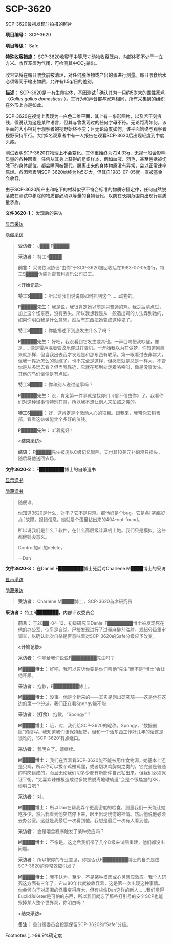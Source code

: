 # SCP-3620
                        




SCP-3620最初发现时拍摄的照片



**项目编号：** SCP-3620

**项目等级：** Safe

**特殊收容措施：** SCP-3620收容于中等尺寸动物收容笼内，内部体积不少于一立方米。收容笼须为气闭，可检测其中CO<sub>2</sub>输出。

收容笼将在每日喂食前被清理，对任何脱落物或产出的蛋进行测量。每日喂食给水必须等同于输出物质，允许有1.5g/日的差别。

**描述：** SCP-3620是一有生命实体，基因测试<sup class='footnoteref'>
 <a shape='rect' class='footnoteref' id='footnoteref-1' href='javascript:;' onclick='WIKIDOT.page.utils.scrollToReference(&apos;footnote-1&apos;)'>1</a>
</sup>确认其为一只约5岁大的雌性家鸡（*Gallus gallus domesticus* ）。其行为和声音都与家鸡相同，所有采集到的组织在外形上亦是如此。

SCP-3620在视觉上表现为一白色二维平面，其上有一象形图片，以及若干刻痕线，假说认为这是某种语言，但其与曾发现过的任何字母不符。无论距离如何，该平面的大小相对于观察者的视野始终不变；且无论角度如何，该平面始终与观察者视野保持平行。大约5名观察者中有一人报告在观看SCP-3620后出现轻度到中度头疼。

测试表明SCP-3620在物理上不会变化。其体重始终为724.33g，无视一般会影响质量的各种因素。任何从其身上获得的组织样本，例如血液、羽毛，甚至包括被切除下的身体部位，都会瞬间被替代。脱离出来的身体物质没有异常，会以正常速率腐烂。各因素表明SCP-3620始终为约5岁大，但其自1983-07-05就一直被基金会收容。

由于SCP-3620所产出和吃下的材料似乎不符合标准的物质守恒定律，任何自然脱落或在测试中移除的物质都必须以等量的食物替代，以防在长期范围内出现行星质量矛盾。

**文件3620-1：** 发现后的采访


<a shape='rect' class='collapsible-block-link' href='javascript:;'>&#26174;&#31034;&#37319;&#35775;</a>

<a shape='rect' class='collapsible-block-link' href='javascript:;'>&#38544;&#34255;&#37319;&#35775;</a>


> **受访者：** J███ P█████
> 
> **采访者：** 特工S████
> 
> **前言：** 采访依照协议“由你”于SCP-3620被回收后在1983-07-05进行，特工S████伪装为雷普利娱乐公司员工。
> 
> **<开始记录>** 
> 
> **特工S████：** 所以给我们说说你如何抓到这个……动物的。
> 
> **P█████先生：** 我是说，我很肯定她以前是只普通的鸡。我之后清点过，加上这个怪东西，没有丢失。所以我想我是从一般造出鸡的方法弄到她的，如果你明白我是什么意思。然后有东西把她变成这种鬼了。
> 
> **特工S████：** 你能描述下到底发生什么了吗？
> 
> **P█████先生：** 好吧，我没看到它发生或其他。一声巨响把我吵醒，像是……像是雷声混着管弦乐穿过打麦机。一开始我以为在做梦，你知道刚醒来就那样，但当我出去我才发现是和那东西有联系。第一眼看过去非常大，但我一靠近怎么的就缩了。也不完全是这样，但感觉就是总是一样大，不管你是从多远去看？但当我靠近，它就在那到处走着咯咯叫，像是没事发生。其他的鸟们倒像是有点怕。
> 
> **特工S████：** 你和别人说过这事吗？
> 
> **P█████先生：** 没，肯定第一件事就是找你们《信不信由你》了。我看你们对这种怪事情特别在意，所以我不想让别人来拍照之类的。
> 
> **特工S████：** 好，这肯定是个激动人心的项目。跟我来，我带你去销售部，看看这姑娘能卖个多好的价钱。
> 
> **P█████先生：** 听着挺好！
> 
> **<结束采访>** 
> 
> **结语：** P█████先生被施以C级记忆删除，支付其10美元补偿鸡只损失，随后将他送回农场。
> 




**文件3620-2：** F████████博士的自杀遗书


<a shape='rect' class='collapsible-block-link' href='javascript:;'>&#26174;&#31034;&#36951;&#20070;</a>

<a shape='rect' class='collapsible-block-link' href='javascript:;'>&#38544;&#34255;&#36951;&#20070;</a>


> 随便谁。
> 
> 你知道3620是什么，对不？它不是只鸡。那他妈是个bug。它是各[*字面如此* ]故障。报错信息。她就是个蛋里钻出来的404-not-found。
> 
> 所以说我们是什么？软件，在什么高层级计算机上跑。我们只是模拟。这些都他妈没意义。
> 
> Control加alt加delete。
> 
> —Dan
> 




**文件3620-3：** 在Daniel F████████博士死后对Charlene M████博士的采访


<a shape='rect' class='collapsible-block-link' href='javascript:;'>&#26174;&#31034;&#37319;&#35775;</a>

<a shape='rect' class='collapsible-block-link' href='javascript:;'>&#38544;&#34255;&#37319;&#35775;</a>


> **受访者：** Charlene M████博士，SCP-3620首席研究员

**采访者：** 特工R███████，内部评议委员会
> 
> **前言：** 于20██-04-12，初级研究员Daniel F████████博士被发现死在他的办公室，似乎是自杀。尸检发现进行了过量麻醉剂注射。发起分级重审调查，以确认此次自杀是否意味着对SCP-3620的Safe分级应予改变。
> 
> **<开始记录>** 
> 
> **采访者：** 你能给我们说说F████████先生吗？
> 
> **M████博士：** 好吧，我可以告诉你要是你们叫他“先生”而不是“博士”会让他吓尿。
> 
> **采访者：** 抱歉，F████████博士。
> 
> **M████博士：** 没事。他是个新来的——其实是刚出研究院——这是他在这边的第一个分派。我们正在看Spongy能不能—
> 
> **采访者：（打岔）** 抱歉，“Spongy”？
> 
> **M████博士：** 哦，对，我们给SCP-3620的昵称。Spongy，“数据删除”的缩写。我知道我们该保持超然，但和一个活东西工作好几年的话这是很难的，‘SCP-3620’有点绕口。
> 
> **采访者：** 我明白了。请继续。
> 
> **M████博士：** 我们在弄着看SCP-3620能不能被用作食物源。她基本上还是只鸡，所以你可以拔个鸡翅鸡腿，或者切块鸡胸肉之类的，它完全是普通的鸡肉组成的，而且无论我们切多少都有新部件自己钻出来。但我们必须保证平衡。“太喜欢辣翅根造成过多物质脱离地球轨道”会是个很尴尬的XK，你明白吧？
> 
> **采访者：** 对。
> 
> **M████博士：** 所以Dan在帮我弄个更高密度的喂食，测量我们一天能让她吃多少，然后我看到他突然停下来，眼里出现恍惚的神情。然后他说他必须去办公室。这就是我最后一次看到他。我想是最后一次有人看到他。
> 
> **采访者：** 会是喂食程序触发了某种效应吗？
> 
> **M████博士：** 不像是。这之后我们带了几个D级来试图重建，他们都没出问题。
> 
> **采访者：** 所以按你的专业意见，你是否认F████████博士的自杀是由SCP-3620的异常效应引发？
> 
> **M████博士：** 我不认为。至少，不是某种模因或心灵感应效应。我个人研究这方面有三年了，它从80年代就被收容着，这是第一次出现这种事情。你会倾向于对周围的怪事变得麻木，但有些像Dan这样的新人……我们觉得Euclid和Keter是可怕的东西，所以我们就忘了那些打引号的安全SCP也能毁掉某人整个世界观，你明白吗？
> 
> **<结束采访>** 
> 
> **备注：** 重分级委员会投票保留SCP-3620的“Safe”分级。
> 






Footnotes
<a shape='rect' href='javascript:;' onclick='WIKIDOT.page.utils.scrollToReference(&apos;footnoteref-1&apos;)'>1</a>. >99.9%确定度


                    